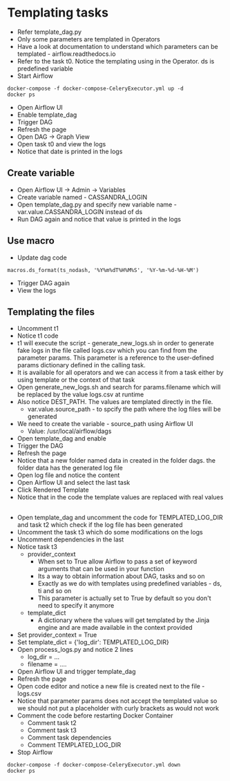 # Templating tasks
- Refer template_dag.py
- Only some parameters are templated in Operators
- Have a look at documentation to understand which parameters can be templated - airflow.readthedocs.io
- Refer to the task t0. Notice the templating using in the Operator. ds is predefined variable
- Start Airflow
```
docker-compose -f docker-compose-CeleryExecutor.yml up -d
docker ps
```
- Open Airflow UI
- Enable template_dag
- Trigger DAG
- Refresh the page
- Open DAG -> Graph View
- Open task t0 and view the logs
- Notice that date is printed in the logs

## Create variable
- Open Airflow UI -> Admin -> Variables
- Create variable named - CASSANDRA_LOGIN
- Open template_dag.py and specify new variable name - var.value.CASSANDRA_LOGIN instead of ds
- Run DAG again and notice that value is printed in the logs

## Use macro
- Update dag code
```
macros.ds_format(ts_nodash, '%Y%m%dT%H%M%S', '%Y-%m-%d-%H-%M')
```
- Trigger DAG again
- View the logs

## Templating the files
- Uncomment t1
- Notice t1 code
- t1 will execute the script - generate_new_logs.sh in order to generate fake logs in the file called logs.csv which you can find from the parameter params. This parameter is a reference to the user-defined params dictionary defined in the calling task.
- It is available for all operators and we can access it from a task either by using template or the context of that task
- Open generate_new_logs.sh and search for params.filename which will be replaced by the value logs.csv at runtime
- Also notice DEST_PATH. The values are templated directly in the file.
  - var.value.source_path - to spcify the path where the log files will be generated
- We need to create the variable - source_path using Airflow UI
  - Value: /usr/local/airflow/dags
- Open template_dag  and enable
- Trigger the DAG
- Refresh the page
- Notice that a new folder named data in created in the folder dags. the folder data has the generated log file
- Open log file and notice the content
- Open Airflow UI and select the last task
- Click Rendered Template
- Notice that in the code the template values are replaced with real values


##
- Open template_dag and uncomment the code for TEMPLATED_LOG_DIR and task t2 which check if the log file has been generated
- Uncomment the task t3 which do some modifications on the logs
- Uncomment dependencies in the last
- Notice task t3
  - provider_context
    - When set to True allow Airflow to pass a set of keyword arguments that can be used in your function
    - Its a way to obtain information about DAG, tasks and so on
    - Exactly as we do with templates using predefined variables - ds, ti and so on
    - This parameter is actually set to True by default so you don't need to specify it anymore
  - template_dict
    - A dictionary where the values will get templated by the Jinja engine and are made available in the context provided
- Set provider_context = True
- Set template_dict = {'log_dir': TEMPLATED_LOG_DIR}
- Open process_logs.py and notice 2 lines
  - log_dir = ...
  - filename = ....
- Open Airflow UI and trigger template_dag
- Refresh the page
- Open code editor and notice a new file is created next to the file - logs.csv
- Notice that parameter params does not accept the templated value so we should not put a placeholder with curly brackets as would not work
- Comment the code before restarting Docker Container
  - Comment task t2
  - Comment task t3
  - Comment task dependencies
  - Comment TEMPLATED_LOG_DIR
- Stop Airflow
```
docker-compose -f docker-compose-CeleryExecutor.yml down
docker ps
```

